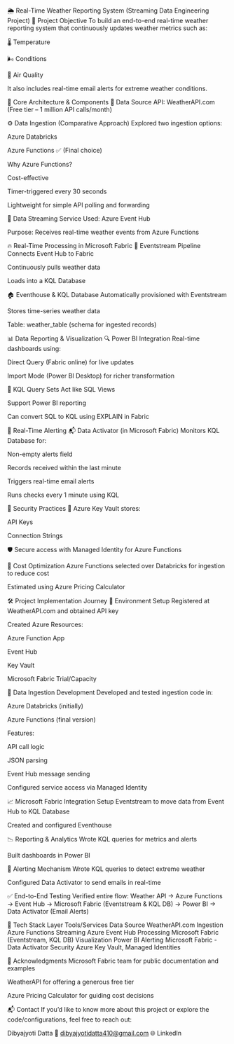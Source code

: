 🌦️ Real-Time Weather Reporting System (Streaming Data Engineering Project)
🚀 Project Objective
To build an end-to-end real-time weather reporting system that continuously updates weather metrics such as:

🌡️ Temperature

🌬️ Conditions

🧪 Air Quality

It also includes real-time email alerts for extreme weather conditions.

🧱 Core Architecture & Components
🔗 Data Source
API: WeatherAPI.com (Free tier – 1 million API calls/month)

⚙️ Data Ingestion (Comparative Approach)
Explored two ingestion options:

Azure Databricks

Azure Functions ✅ (Final choice)

Why Azure Functions?

Cost-effective

Timer-triggered every 30 seconds

Lightweight for simple API polling and forwarding

🔄 Data Streaming
Service Used: Azure Event Hub

Purpose: Receives real-time weather events from Azure Functions

🔥 Real-Time Processing in Microsoft Fabric
📡 Eventstream Pipeline
Connects Event Hub to Fabric

Continuously pulls weather data

Loads into a KQL Database

🏠 Eventhouse & KQL Database
Automatically provisioned with Eventstream

Stores time-series weather data

Table: weather_table (schema for ingested records)

📊 Data Reporting & Visualization
🔍 Power BI Integration
Real-time dashboards using:

Direct Query (Fabric online) for live updates

Import Mode (Power BI Desktop) for richer transformation

🔎 KQL Query Sets
Act like SQL Views

Support Power BI reporting

Can convert SQL to KQL using EXPLAIN in Fabric

🔔 Real-Time Alerting
📬 Data Activator (in Microsoft Fabric)
Monitors KQL Database for:

Non-empty alerts field

Records received within the last minute

Triggers real-time email alerts

Runs checks every 1 minute using KQL

🔐 Security Practices
🔑 Azure Key Vault stores:

API Keys

Connection Strings

🛡️ Secure access with Managed Identity for Azure Functions

💸 Cost Optimization
Azure Functions selected over Databricks for ingestion to reduce cost

Estimated using Azure Pricing Calculator

🛠️ Project Implementation Journey
🧰 Environment Setup
Registered at WeatherAPI.com and obtained API key

Created Azure Resources:

Azure Function App

Event Hub

Key Vault

Microsoft Fabric Trial/Capacity

🧪 Data Ingestion Development
Developed and tested ingestion code in:

Azure Databricks (initially)

Azure Functions (final version)

Features:

API call logic

JSON parsing

Event Hub message sending

Configured service access via Managed Identity

📈 Microsoft Fabric Integration
Setup Eventstream to move data from Event Hub to KQL Database

Created and configured Eventhouse

📉 Reporting & Analytics
Wrote KQL queries for metrics and alerts

Built dashboards in Power BI

📨 Alerting Mechanism
Wrote KQL queries to detect extreme weather

Configured Data Activator to send emails in real-time

✅ End-to-End Testing
Verified entire flow:
Weather API → Azure Functions → Event Hub → Microsoft Fabric (Eventstream & KQL DB) → Power BI → Data Activator (Email Alerts)

📁 Tech Stack
Layer	Tools/Services
Data Source	WeatherAPI.com
Ingestion	Azure Functions
Streaming	Azure Event Hub
Processing	Microsoft Fabric (Eventstream, KQL DB)
Visualization	Power BI
Alerting	Microsoft Fabric - Data Activator
Security	Azure Key Vault, Managed Identities

🙌 Acknowledgments
Microsoft Fabric team for public documentation and examples

WeatherAPI for offering a generous free tier

Azure Pricing Calculator for guiding cost decisions

📬 Contact
If you’d like to know more about this project or explore the code/configurations, feel free to reach out:

Dibyajyoti Datta
📧 dibyajyotidatta410@gmail.com
🌐 LinkedIn

